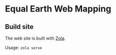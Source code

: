 # Equal Earth Web Mapping

## Build site

The web site is built with [Zola](https://www.getzola.org/).

Usage: `zola serve`
